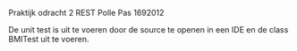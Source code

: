 Praktijk odracht 2 REST
Polle Pas
1692012

De unit test is uit te voeren door de source te openen in een IDE en de class BMITest uit te voeren.
